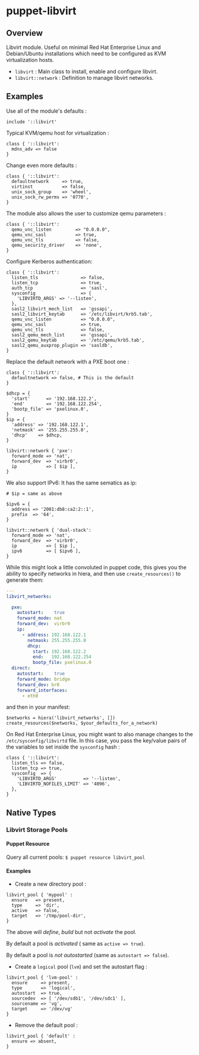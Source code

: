 # puppet-libvirt

## Overview

Libvirt module. Useful on minimal Red Hat Enterprise Linux and Debian/Ubuntu
installations which need to be configured as KVM virtualization hosts.

* `libvirt` : Main class to install, enable and configure libvirt.
* `libvirt::network` : Definition to manage libvirt networks.

## Examples

Use all of the module's defaults :

```puppet
include '::libvirt'
```

Typical KVM/qemu host for virtualization :

```puppet
class { '::libvirt':
  mdns_adv => false
}
```

Change even more defaults :

```puppet
class { '::libvirt':
  defaultnetwork     => true,
  virtinst           => false,
  unix_sock_group    => 'wheel',
  unix_sock_rw_perms => '0770',
}
```

The module also allows the user to customize qemu parameters :

```puppet
class { '::libvirt':
  qemu_vnc_listen         => "0.0.0.0",
  qemu_vnc_sasl           => true,
  qemu_vnc_tls            => false,
  qemu_security_driver    => 'none',
}
```

Configure Kerberos authentication:

```puppet
class { '::libvirt':
  listen_tls                => false,
  listen_tcp                => true,
  auth_tcp                  => 'sasl',
  sysconfig                 => {
    'LIBVIRTD_ARGS' => '--listen',
  },
  sasl2_libvirt_mech_list   => 'gssapi',
  sasl2_libvirt_keytab      => '/etc/libvirt/krb5.tab',
  qemu_vnc_listen           => "0.0.0.0",
  qemu_vnc_sasl             => true,
  qemu_vnc_tls              => false,
  sasl2_qemu_mech_list      => 'gssapi',
  sasl2_qemu_keytab         => '/etc/qemu/krb5.tab',
  sasl2_qemu_auxprop_plugin => 'sasldb',
}
```

Replace the default network with a PXE boot one :

```puppet
class { '::libvirt':
  defaultnetwork => false, # This is the default
}

$dhcp = {
  'start'      => '192.168.122.2',
  'end'        => '192.168.122.254',
  'bootp_file' => 'pxelinux.0',
}
$ip = {
  'address' => '192.168.122.1',
  'netmask' => '255.255.255.0',
  'dhcp'    => $dhcp,
}

libvirt::network { 'pxe':
  forward_mode => 'nat',
  forward_dev  => 'virbr0',
  ip           => [ $ip ],
}
```

We also support IPv6: It has the same sematics as ip:

```puppet
# $ip = same as above

$ipv6 = {
  address => '2001:db8:ca2:2::1',
  prefix  => '64',
}

libvirt::network { 'dual-stack':
  forward_mode => 'nat',
  forward_dev  => 'virbr0',
  ip           => [ $ip ],
  ipv6         => [ $ipv6 ],
}
```

While this might look a little convoluted in puppet code, this gives you the ability to specify networks in hiera, and then use `create_resources()` to  generate them:

```yaml
---
libvirt_networks:

  pxe:
    autostart:    true
    forward_mode: nat
    forward_dev:  virbr0
    ip:
      - address: 192.168.122.1
        netmask: 255.255.255.0
        dhcp:
          start: 192.168.122.2
          end:   192.168.122.254
          bootp_file: pxelinux.0
  direct:
    autostart:    true
    forward_mode: bridge
    forward_dev: br0
    forward_interfaces:
      - eth0
```

and then in your manifest:

```puppet
$networks = hiera('libvirt_networks', [])
create_resources($networks, $your_defaults_for_a_network)
```

On Red Hat Enterprise Linux, you might want to also manage changes to the
`/etc/sysconfig/libvirtd` file. In this case, you pass the key/value pairs
of the variables to set inside the `sysconfig` hash :

```puppet
class { '::libvirt':
  listen_tls => false,
  listen_tcp => true,
  sysconfig  => {
    'LIBVIRTD_ARGS'          => '--listen',
    'LIBVIRTD_NOFILES_LIMIT' => '4096',
  },
}
```

## Native Types

### Libvirt Storage Pools

#### Puppet Resource

Query all current pools: `$ puppet resource libvirt_pool`

#### Examples

* Create a new directory pool  :

```puppet
libvirt_pool { 'mypool' :
  ensure   => present,
  type     => 'dir',
  active   => false,
  target   => '/tmp/pool-dir',
}
```
The above will *define*, *build* but not *activate* the pool.

By default a pool is *activated* ( same as `active => true`).

By default a pool is *not autostarted* (same as `autostart => false`).



* Create a `logical` pool (`lvm`) and set the autostart flag :

```puppet
libvirt_pool { 'lvm-pool' :
  ensure     => present,
  type       => 'logical',
  autostart  => true,
  sourcedev  => [ '/dev/sdb1', '/dev/sdc1' ],
  sourcename => 'vg',
  target     => '/dev/vg'
}
```

* Remove the default pool :

```puppet
libvirt_pool { 'default' :
  ensure => absent,
}
```
